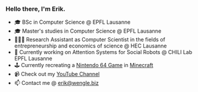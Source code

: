 ### Hello there, I'm Erik.

<!--
**lupusmalus/lupusmalus** is a ✨ _special_ ✨ repository because its `README.md` (this file) appears on your GitHub profile.

Here are some ideas to get you started:

- 🔭 I’m currently working on ...
- 🌱 I’m currently learning ...
- 👯 I’m looking to collaborate on ...
- 🤔 I’m looking for help with ...
- 💬 Ask me about ...
- 📫 How to reach me: ...
- 😄 Pronouns: ...
- ⚡ Fun fact: ...
-->
- 🎓 BSc in Computer Science @ EPFL Lausanne
- 🎓 Master's studies in Computer Science @ EPFL Lausanne
- 👨🏽‍💻 Research Assistant as Computer Scientist in the fields of entrepreneurship and economics of science @ HEC Lausanne
- 🤖 Currently working on Attention Systems for Social Robots @ CHILI Lab EPFL Lausanne
- 🕹 Currently recreating a [Nintendo 64 Game](https://de.wikipedia.org/wiki/The_Legend_of_Zelda:_Majora%E2%80%99s_Mask) in [Minecraft](https://de.wikipedia.org/wiki/Minecraft)
- 📹 Check out my [YouTube Channel](https://www.youtube.com/channel/UCXf5KMMann957oaArXofEJw)
- 📫 Contact me @ [erik@wengle.biz](mailto:erik@wengle.biz)

